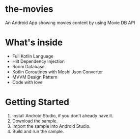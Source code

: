 # the-movies
An Android App showing movies content by using Movie DB API

# What's inside
* Full Kotlin Language
* Hilt Dependency Injection
* Room Database
* Kotlin Coroutines with Moshi Json Converter
* MVVM Design Pattern
* Code with love

# Getting Started
1. Install Android Studio, if you don't already have it.
2. Download the sample.
3. Import the sample into Android Studio.
4. Build and run the sample.
